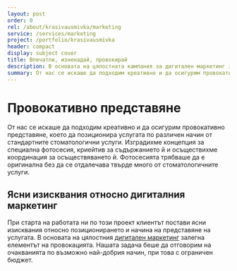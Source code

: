 ```yaml
---
layout: post
order: 0
rel: /about/krasivausmivka/marketing
service: /services/marketing
project: /portfolio/krasivausmivka
header: compact
display: subject cover
title: Впечатли, изненадай, провокирай
description: В основата на цялостната кампания за дигитален маркетинг залегна елементът на провокацията.
summary: От нас се искаше да подходим креативно и да осигурим провокативно представяне, което да позиционира услугата по различен начин от стандартните стоматологични услуги. Изградихме концепция за специална фотосесия, криейтив за съдържанието й и осъществихме координация за осъществяването й. Фотосесията трябваше да е оригинална без да се отдалечава твърде много от стоматологичните услуги.
---
```

# Провокативно представяне
От нас се искаше да подходим креативно и да осигурим провокативно представяне, което да позиционира услугата по различен начин от стандартните стоматологични услуги. Изградихме концепция за специална фотосесия, криейтив за съдържанието й и осъществихме координация за осъществяването й. Фотосесията трябваше да е оригинална без да се отдалечава твърде много от стоматологичните услуги.

## Ясни изисквания относно дигиталния маркетинг
При старта на работата ни по този проект клиентът постави ясни изисквания относно позиционирането и начина на представяне на услугата. В основата на цялостния [дигитален маркетинг](./../../маркетинг/дигитална-маркетинг-стратегия.html) залегна елементът на провокацията. Нашата задача беше да отговорим на очакванията по възможно най-добрия начин, при това с ограничен бюджет.